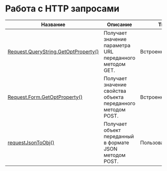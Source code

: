 # Работа с HTTP запросами

| Название | Описание | Тип |
| -- | -- | -- |
| [Request.QueryString.GetOptProperty()](chapters/chapter4-5-10-1.md) | Получает значение параметра URL переданного методом GET. | Встроенная |
| [Request.Form.GetOptProperty()](chapters/chapter4-5-10-2.md) | Получает значение свойства объекта переданного методом POST. | Встроенная |
| [requestJsonToObj()](chapters/chapter4-5-10-3.md) | Получает объект переданный в формате JSON методом POST. | Пользовательская |